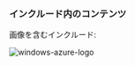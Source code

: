 ### <a name="this-is-content-within-the-include"></a>インクルード内のコンテンツ
画像を含むインクルード:

![windows-azure-logo](./media/example-include-images/windows-azure.png)

